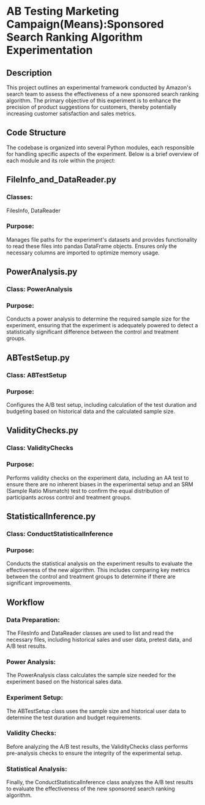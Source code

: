 # AB Testing Marketing Campaign(Means):Sponsored Search Ranking Algorithm Experimentation

## Description
This project outlines an experimental framework conducted by Amazon's search team to assess the effectiveness of a new sponsored search ranking algorithm. The primary objective of this experiment is to enhance the precision of product suggestions for customers, thereby potentially increasing customer satisfaction and sales metrics.
## Code Structure
The codebase is organized into several Python modules, each responsible for handling specific aspects of the experiment. Below is a brief overview of each module and its role within the project:

## FileInfo_and_DataReader.py
### Classes: 
FilesInfo, DataReader
### Purpose: 
Manages file paths for the experiment's datasets and provides functionality to read these files into pandas DataFrame objects. Ensures only the necessary columns are imported to optimize memory usage.
## PowerAnalysis.py
### Class: PowerAnalysis
### Purpose: 
Conducts a power analysis to determine the required sample size for the experiment, ensuring that the experiment is adequately powered to detect a statistically significant difference between the control and treatment groups.
## ABTestSetup.py
### Class: ABTestSetup
### Purpose: 
Configures the A/B test setup, including calculation of the test duration and budgeting based on historical data and the calculated sample size.
## ValidityChecks.py
### Class: ValidityChecks
### Purpose: 
Performs validity checks on the experiment data, including an AA test to ensure there are no inherent biases in the experimental setup and an SRM (Sample Ratio Mismatch) test to confirm the equal distribution of participants across control and treatment groups.
## StatisticalInference.py
### Class: ConductStatisticalInference
### Purpose: 
Conducts the statistical analysis on the experiment results to evaluate the effectiveness of the new algorithm. This includes comparing key metrics between the control and treatment groups to determine if there are significant improvements.
## Workflow
### Data Preparation: 
The FilesInfo and DataReader classes are used to list and read the necessary files, including historical sales and user data, pretest data, and A/B test results.

### Power Analysis: 
The PowerAnalysis class calculates the sample size needed for the experiment based on the historical sales data.

### Experiment Setup: 
The ABTestSetup class uses the sample size and historical user data to determine the test duration and budget requirements.

### Validity Checks: 
Before analyzing the A/B test results, the ValidityChecks class performs pre-analysis checks to ensure the integrity of the experimental setup.

### Statistical Analysis: 
Finally, the ConductStatisticalInference class analyzes the A/B test results to evaluate the effectiveness of the new sponsored search ranking algorithm.
